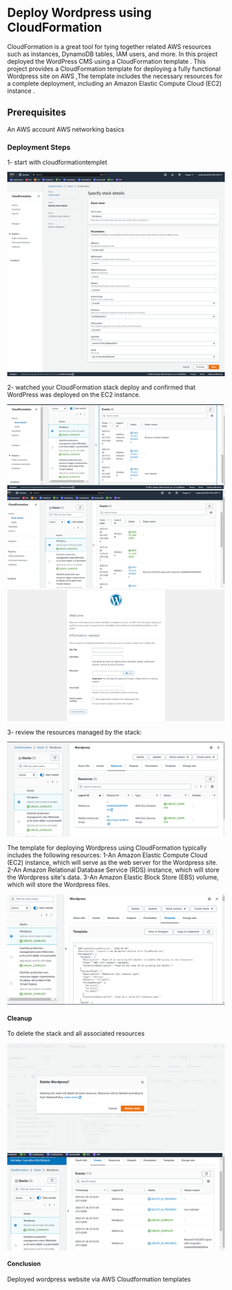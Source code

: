 # Deploy Wordpress using CloudFormation

CloudFormation is a great tool for tying together related AWS resources such as instances, DynamoDB tables, IAM users, and more.
In this project deployed the WordPress CMS using a CloudFormation template .
This project provides a CloudFormation template for deploying a fully functional Wordpress site on AWS ,The template includes the necessary resources for a complete deployment, including an Amazon Elastic Compute Cloud (EC2) instance .

## Prerequisites
An AWS account
AWS networking basics
### Deployment Steps
1- start with cloudformationtemplet

<img src="images/1.png">

2- watched your CloudFormation stack deploy and confirmed that WordPress was deployed on the EC2 instance.

<img src="images/23333.png">

<img src="images/24.png">

<img src="images/11.png">

3- review the resources managed by the stack:

<img src="images/26.png">

The template for deploying Wordpress using CloudFormation typically includes the following resources:
1-An Amazon Elastic Compute Cloud (EC2) instance, which will serve as the web server for the Wordpress site.
2-An Amazon Relational Database Service (RDS) instance, which will store the Wordpress site's data.
3-An Amazon Elastic Block Store (EBS) volume, which will store the Wordpress files.

<img src="images/27.png">

#### Cleanup

To delete the stack and all associated resources

<img src="images/28.png">

<img src="images/29.png">


#### Conclusion
Deployed  wordpress website via AWS Cloudformation templates

